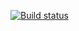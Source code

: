 [![Build status](https://ci.appveyor.com/api/projects/status/cf26xu6hg8gooa0n?svg=true)](https://ci.appveyor.com/project/Artemova84/homework5task2)
